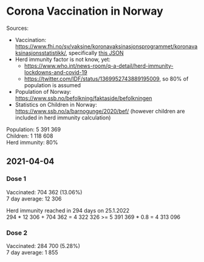# Corona Vaccination in Norway

Sources:

- Vaccination: <https://www.fhi.no/sv/vaksine/koronavaksinasjonsprogrammet/koronavaksinasjonsstatistikk/>, specifically [this JSON](https://www.fhi.no/api/chartdata/api/99119)
- Herd immunity factor is not know, yet:
  - <https://www.who.int/news-room/q-a-detail/herd-immunity-lockdowns-and-covid-19>
  - <https://twitter.com/IDF/status/1369952743889195009>, so 80% of population is assumed
- Population of Norway: <https://www.ssb.no/befolkning/faktaside/befolkningen>
- Statistics on Children in Norway: https://www.ssb.no/a/barnogunge/2020/bef/ (however children are included in herd immunity calculation)

Population: 5 391 369  
Children: 1 118 608  
Herd immunity: 80%  

## 2021-04-04

### Dose 1

Vaccinated: 704 362 (13.06%)  
7 day average: 12 306

Herd immunity reached in 294 days on 25.1.2022  
294 * 12 306 + 704 362 = 4 322 326 >= 5 391 369 * 0.8 = 4 313 096

### Dose 2

Vaccinated: 284 700 (5.28%)  
7 day average: 1 855

